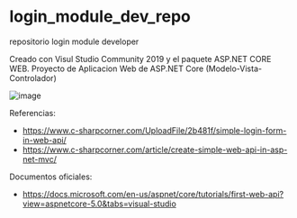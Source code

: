 # login_module_dev_repo
 repositorio login module developer

Creado con Visul Studio Community 2019 y el paquete ASP.NET CORE WEB.
Proyecto de Aplicacion Web de ASP.NET Core (Modelo-Vista-Controlador)

![image](https://user-images.githubusercontent.com/60913697/115768339-2e1d3080-a378-11eb-881b-fe36267a37cf.png)

Referencias:
- https://www.c-sharpcorner.com/UploadFile/2b481f/simple-login-form-in-web-api/
- https://www.c-sharpcorner.com/article/create-simple-web-api-in-asp-net-mvc/

Documentos oficiales:
- https://docs.microsoft.com/en-us/aspnet/core/tutorials/first-web-api?view=aspnetcore-5.0&tabs=visual-studio
